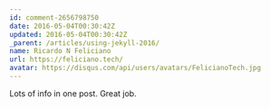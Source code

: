 ```yaml
---
id: comment-2656798750
date: 2016-05-04T00:30:42Z
updated: 2016-05-04T00:30:42Z
_parent: /articles/using-jekyll-2016/
name: Ricardo N Feliciano
url: https://feliciano.tech/
avatar: https://disqus.com/api/users/avatars/FelicianoTech.jpg
---
```


Lots of info in one post. Great job.
